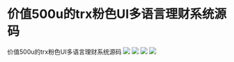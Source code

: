 # 价值500u的trx粉色UI多语言理财系统源码

价值500u的trx粉色UI多语言理财系统源码
[![](https://wukongymw.com/wp-content/uploads/2023/01/1674140373-48df9b4384023e9.jpg)](https://wukongymw.com/wp-content/uploads/2023/01/1674140373-48df9b4384023e9.jpg)
[![](https://wukongymw.com/wp-content/uploads/2023/01/1674140371-aa7c931d5cf7208.jpg)](https://wukongymw.com/wp-content/uploads/2023/01/1674140371-aa7c931d5cf7208.jpg)
[![](https://wukongymw.com/wp-content/uploads/2023/01/1674140369-869f9bad9fd6737.jpg)](https://wukongymw.com/wp-content/uploads/2023/01/1674140369-869f9bad9fd6737.jpg)
[![](https://wukongymw.com/wp-content/uploads/2023/01/1674140366-0a7ef6d49d75502.jpg)](https://wukongymw.com/wp-content/uploads/2023/01/1674140366-0a7ef6d49d75502.jpg)